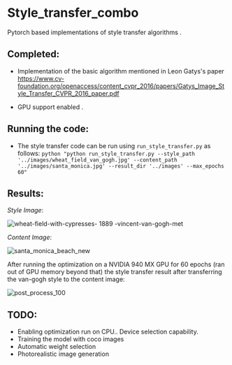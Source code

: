 # Style_transfer_combo

Pytorch based implementations of style transfer algorithms . 

## Completed:
- Implementation of the basic algorithm mentioned in Leon Gatys's paper https://www.cv-foundation.org/openaccess/content_cvpr_2016/papers/Gatys_Image_Style_Transfer_CVPR_2016_paper.pdf

- GPU support enabled .

## Running the code:
- The style transfer code can be run using `run_style_transfer.py` as follows:
`python
"python run_style_transfer.py --style_path '../images/wheat_field_van_gogh.jpg' --content_path '../images/santa_monica.jpg' --result_dir '../images' --max_epochs 60"`
 

## Results:

*Style Image*:

![wheat-field-with-cypresses- 1889 -vincent-van-gogh-met](https://user-images.githubusercontent.com/14272549/43407061-456f9600-943b-11e8-997d-d146d696db70.jpg)

 
*Content Image*:

 ![santa_monica_beach_new](https://user-images.githubusercontent.com/14272549/43407234-c7a1ab22-943b-11e8-833d-dad7a5825e60.jpg)

 After running the optimization on a NVIDIA 940 MX GPU for 60 epochs (ran out of GPU memory beyond that) the style transfer result after transferring the van-gogh style to the content image:
 
 ![post_process_100](https://user-images.githubusercontent.com/14272549/43407294-f4d8b02c-943b-11e8-8d64-aeb28c38ac08.png)


## TODO:

- Enabling optimization run on CPU.. Device selection capability.
- Training the model with coco images
- Automatic weight selection
- Photorealistic image generation 
